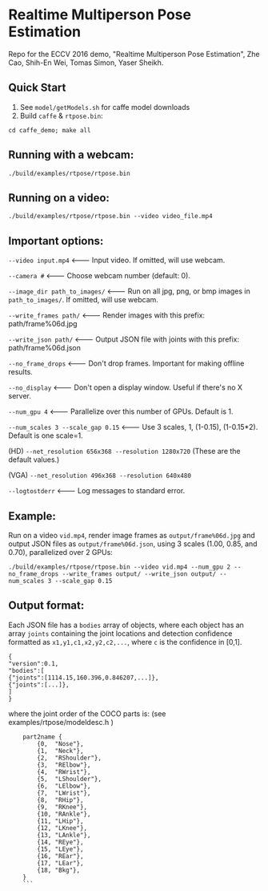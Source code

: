 Realtime Multiperson Pose Estimation
====================================
Repo for the ECCV 2016 demo, "Realtime Multi­person Pose Estimation", Zhe Cao, Shih-En Wei, Tomas Simon, Yaser Sheikh.

## Quick Start
1. See `model/getModels.sh` for caffe model downloads
2. Build `caffe` & `rtpose.bin`:
```
cd caffe_demo; make all
```

## Running with a webcam:
```
./build/examples/rtpose/rtpose.bin
```

## Running on a video:
```
./build/examples/rtpose/rtpose.bin --video video_file.mp4
```

## Important options:
`--video input.mp4` <--- Input video. If omitted, will use webcam.

`--camera #` <--- Choose webcam number (default: 0).

`--image_dir path_to_images/` <--- Run on all jpg, png, or bmp images in `path_to_images/`. If omitted, will use webcam.

`--write_frames path/`  <--- Render images with this prefix: path/frame%06d.jpg

`--write_json path/`  <--- Output JSON file with joints with this prefix: path/frame%06d.json

`--no_frame_drops` <--- Don't drop frames. Important for making offline results.

`--no_display` <--- Don't open a display window. Useful if there's no X server.

`--num_gpu 4` <--- Parallelize over this number of GPUs. Default is 1.

`--num_scales 3 --scale_gap 0.15`  <--- Use 3 scales, 1, (1-0.15), (1-0.15*2). Default is one scale=1.

(HD)
`--net_resolution 656x368 --resolution 1280x720` (These are the default values.)

(VGA)
`--net_resolution 496x368 --resolution 640x480`

`--logtostderr` <--- Log messages to standard error.

## Example:
Run on a video `vid.mp4`, render image frames as `output/frame%06d.jpg` and output JSON files as `output/frame%06d.json`, using 3 scales (1.00, 0.85, and 0.70), parallelized over 2 GPUs:
```
./build/examples/rtpose/rtpose.bin --video vid.mp4 --num_gpu 2 --no_frame_drops --write_frames output/ --write_json output/ --num_scales 3 --scale_gap 0.15
```

## Output format:
Each JSON file has a `bodies` array of objects, where each object has an array `joints` containing the joint locations and detection confidence formatted as `x1,y1,c1,x2,y2,c2,...`, where `c` is the confidence in [0,1].

```
{
"version":0.1,
"bodies":[
{"joints":[1114.15,160.396,0.846207,...]},
{"joints":[...]},
]
}
```

where the joint order of the COCO parts is: (see examples/rtpose/modeldesc.h )
```
	part2name {
		{0,  "Nose"},
		{1,  "Neck"},
		{2,  "RShoulder"},
		{3,  "RElbow"},
		{4,  "RWrist"},
		{5,  "LShoulder"},
		{6,  "LElbow"},
		{7,  "LWrist"},
		{8,  "RHip"},
		{9,  "RKnee"},
		{10, "RAnkle"},
		{11, "LHip"},
		{12, "LKnee"},
		{13, "LAnkle"},
		{14, "REye"},
		{15, "LEye"},
		{16, "REar"},
		{17, "LEar"},
		{18, "Bkg"},
	}
	```
